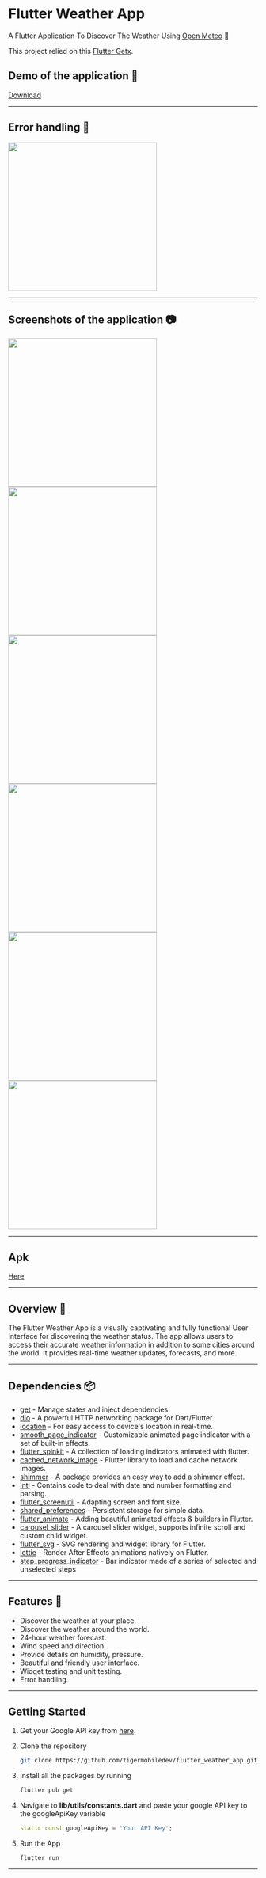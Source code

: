 # Flutter Weather App

A Flutter Application To Discover The Weather Using [Open Meteo](https://open-meteo.com/) 🚀

This project relied on this [Flutter Getx](https://pub.dev/packages/get).

## Demo of the application 🎥
[Download](https://github.com/tigermobiledev/flutter_weather_app/assets/31665860/f613486e-de87-49c8-9a98-987a81aeaaba)


---

## Error handling 🎥
<img src="https://github.com/tigermobiledev/flutter_weather_app/assets/31665860/0f8bce55-ab58-4f1c-8f05-198329b1909b" width="300" />


---

## Screenshots of the application 📷
<img src="https://github.com/tigermobiledev/flutter_weather_app/assets/31665860/c2e5cf1b-1b0d-4277-8771-deecb223fe51" width="300" />

<img src="https://github.com/tigermobiledev/flutter_weather_app/assets/31665860/edcc22dc-faa3-466c-9f76-c05bec4518d6" width="300" />

<img src="https://github.com/tigermobiledev/flutter_weather_app/assets/31665860/6af49de6-6272-4118-ad8e-d38d58bd7ec0" width="300" />

<img src="https://github.com/tigermobiledev/flutter_weather_app/assets/31665860/4dedd8b4-4ac7-4d71-affc-dc10a92502a7" width="300" />

<img src="https://github.com/tigermobiledev/flutter_weather_app/assets/31665860/81d6492b-8577-4f06-987f-c9c306bb124a" width="300" />

<img src="https://github.com/tigermobiledev/flutter_weather_app/assets/31665860/0f8bce55-ab58-4f1c-8f05-198329b1909b" width="300" />


---
## Apk

[Here](https://drive.google.com/file/d/1Uhc2NJSlC2TccwyttEkDorWHRKwfHTDx/view?usp=sharing)


---

## Overview 📙
The Flutter Weather App is a visually captivating and fully functional User Interface for discovering the weather status. The app allows users to access their accurate weather information in addition to some cities around the world. It provides real-time weather updates, forecasts, and more.

---
## Dependencies 📦️

- [get](https://pub.dev/packages/get) - Manage states and inject dependencies.
- [dio](https://pub.dev/packages/dio) - A powerful HTTP networking package for Dart/Flutter.
- [location](https://pub.dev/packages/location) - For easy access to device's location in real-time.
- [smooth_page_indicator](https://pub.dev/packages/smooth_page_indicator) - Customizable animated page indicator with a set of built-in effects.
- [flutter_spinkit](https://pub.dev/packages/flutter_spinkit) - A collection of loading indicators animated with flutter.
- [cached_network_image](https://pub.dev/packages/cached_network_image) - Flutter library to load and cache network images.
- [shimmer](https://pub.dev/packages/shimmer) - A package provides an easy way to add a shimmer effect.
- [intl](https://pub.dev/packages/intl) - Contains code to deal with date and number formatting and parsing.
- [flutter_screenutil](https://pub.dev/packages/flutter_screenutil) - Adapting screen and font size.
- [shared_preferences](https://pub.dev/packages/shared_preferences) - Persistent storage for simple data.
- [flutter_animate](https://pub.dev/packages/flutter_animate) - Adding beautiful animated effects & builders in Flutter.
- [carousel_slider](https://pub.dev/packages/carousel_slider) - A carousel slider widget, supports infinite scroll and custom child widget.
- [flutter_svg](https://pub.dev/packages/flutter_svg) - SVG rendering and widget library for Flutter.
- [lottie](https://pub.dev/packages/lottie) - Render After Effects animations natively on Flutter.
- [step_progress_indicator](https://pub.dev/packages/step_progress_indicator) - Bar indicator made of a series of selected and unselected steps

---

## Features 🌟

- Discover the weather at your place.
- Discover the weather around the world.
- 24-hour weather forecast.
- Wind speed and direction.
- Provide details on humidity, pressure.
- Beautiful and friendly user interface.
- Widget testing and unit testing.
- Error handling.

---

## Getting Started
1. Get your Google API key from [here](https://developers.google.com/maps/documentation/javascript/get-api-key).
2. Clone the repository

   ```sh
   git clone https://github.com/tigermobiledev/flutter_weather_app.git
   ```
3. Install all the packages by running
   ```sh
   flutter pub get
   ```
4. Navigate to **lib/utils/constants.dart** and paste your google API key to the googleApiKey variable
   ```dart
   static const googleApiKey = 'Your API Key';
   ```
5. Run the App
   ```dart
   flutter run
   ```
---
